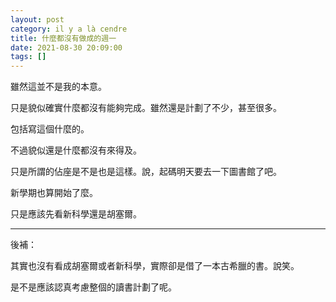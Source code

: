```yaml
---
layout: post
category: il y a là cendre
title: 什麼都沒有做成的週一
date: 2021-08-30 20:09:00
tags: []
---
```


雖然這並不是我的本意。

只是貌似確實什麼都沒有能夠完成。雖然還是計劃了不少，甚至很多。

包括寫這個什麼的。

不過貌似還是什麼都沒有來得及。

只是所謂的佔座是不是也是這樣。說，起碼明天要去一下圖書館了吧。

新學期也算開始了麼。

只是應該先看新科學還是胡塞爾。

-------

後補：

其實也沒有看成胡塞爾或者新科學，實際卻是借了一本古希臘的書。說笑。

是不是應該認真考慮整個的讀書計劃了呢。




